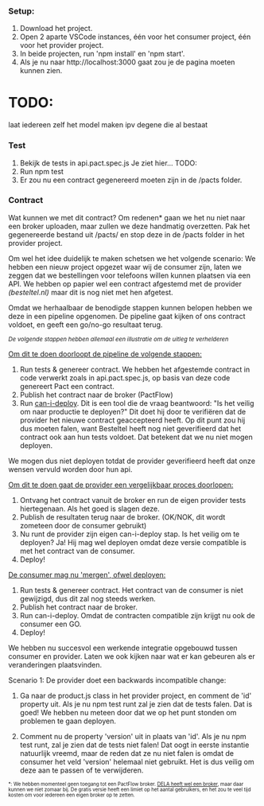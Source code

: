 ### Setup:

1. Download het project.
2. Open 2 aparte VSCode instances, één voor het consumer project, één voor het provider project. 
3. In beide projecten, run 'npm install' en 'npm start'.
4. Als je nu naar http://localhost:3000 gaat zou je de pagina moeten kunnen zien. 

# TODO:
laat iedereen zelf het model maken ipv degene die al bestaat

### Test
1. Bekijk de tests in api.pact.spec.js
Je ziet hier... TODO:
2. Run npm test
3. Er zou nu een contract gegenereerd moeten zijn in de /pacts folder. 

### Contract
Wat kunnen we met dit contract? Om redenen* gaan we het nu niet naar een broker uploaden, maar zullen we deze handmatig overzetten. Pak het gegenereerde bestand uit /pacts/ en stop deze in de /pacts folder in het provider project. 

Om wel het idee duidelijk te maken schetsen we het volgende scenario:
We hebben een nieuw project opgezet waar wij de consumer zijn, laten we zeggen dat we bestellingen voor telefoons willen kunnen plaatsen via een API. 
We hebben op papier wel een contract afgestemd met de provider <i>(besteltel\.nl)</i> maar dit is nog niet met hen afgetest. 

Omdat we herhaalbaar de benodigde stappen kunnen belopen hebben we deze in een pipeline opgenomen. De pipeline gaat kijken of ons contract voldoet, en geeft een go/no-go resultaat terug. 

<small><i>De volgende stappen hebben allemaal een illustratie om de uitleg te verhelderen</i></small>

[Om dit te doen doorloopt de pipeline de volgende stappen:](http://localhost:3000/img/1)

1. Run tests & genereer contract.
We hebben het afgestemde contract in code verwerkt zoals in api.pact.spec.js, op basis van deze code genereert Pact een contract.
2. Publish het contract naar de broker (PactFlow)
3. Run [can-i-deploy](https://docs.pact.io/pact_broker/can_i_deploy).
Dit is een tool die de vraag beantwoord: "Is het veilig om naar productie te deployen?" Dit doet hij door te verifiëren dat de provider het nieuwe contract geaccepteerd heeft.
Op dit punt zou hij dus moeten falen, want Besteltel heeft nog niet geverifieerd dat het contract ook aan hun tests voldoet.
Dat betekent dat we nu niet mogen deployen. 

We mogen dus niet deployen totdat de provider geverifieerd heeft dat onze wensen vervuld worden door hun api. 

[Om dit te doen gaat de provider een vergelijkbaar proces doorlopen:](http://localhost:3000/img/2)

1. Ontvang het contract vanuit de broker en run de eigen provider tests hiertegenaan. Als het goed is slagen deze. 
2. Publish de resultaten terug naar de broker. (OK/NOK, dit wordt zometeen door de consumer gebruikt)
3. Nu runt de provider zijn eigen can-i-deploy stap. Is het veilig om te deployen? Ja! Hij mag wel deployen omdat deze versie compatible is met het contract van de consumer. 
4. Deploy!

[De consumer mag nu 'mergen', ofwel deployen:](http://localhost:3000/img/3)

1. Run tests & genereer contract. 
Het contract van de consumer is niet gewijzigd, dus dit zal nog steeds werken.
2. Publish het contract naar de broker. 
3. Run can-i-deploy. 
Omdat de contracten compatible zijn krijgt nu ook de consumer een GO.
4. Deploy!

We hebben nu succesvol een werkende integratie opgebouwd tussen consumer en provider. Laten we ook kijken naar wat er kan gebeuren als er veranderingen plaatsvinden. 

Scenario 1: De provider doet een backwards incompatible change:
1. Ga naar de product.js class in het provider project, en comment de 'id' property uit. Als je nu npm test runt zal je zien dat de tests falen.
Dat is goed! We hebben nu meteen door dat we op het punt stonden om problemen te gaan deployen. 

2. Comment nu de property 'version' uit in plaats van 'id'. Als je nu npm test runt, zal je zien dat de tests niet falen!
Dat oogt in eerste instantie natuurlijk vreemd, maar de reden dat ze nu niet falen  is omdat de consumer het veld 'version' helemaal niet gebruikt. Het is dus veilig om deze aan te passen of te verwijderen. 





<small><small>*: We hebben momenteel geen toegang tot een PactFlow broker. [DELA heeft wel een broker](https://delagroup.pactflow.io), maar daar kunnen we niet zomaar bij. De gratis versie heeft een limiet op het aantal gebruikers, en het zou te veel tijd kosten om voor iedereen een eigen broker op te zetten.</small></small>

